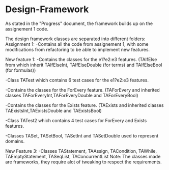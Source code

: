 # Design-Framework

As stated in the "Progress" document, the framework builds up on the assignement 1 code.

The design framework classes are separated into different folders:
Assignment 1:
-Contains all the code from assignement 1, with some modifications from refactoring to be able to implement new features.

New feature 1:
-Contains the classes for the e1?e2:e3 features.
(TAIfElse from which inherit TAIfElseInt, TAIfElseDouble (for terms) and TAIfElseBool (for formulas))

-Class TATest which contains 6 test cases for the e1?e2:e3 features.

-Contains the classes for the ForEvery feature.
(TAForEvery and inherited classes TAForEveryInt,TAForEveryDouble and TAForEveryBool)

-Contains the classes for the Exists feature. 
(TAExists and inherited classes TAExistsInt,TAExistsDouble and TAExistsBool)
  
-Class TATest2 which contains 4 test cases for ForEvery and Exists features.

-Classes TASet, TASetBool, TASetInt and TASetDouble used to represent domains.

New Feature 3:
-Classes TAStatement, TAAssign, TACondition, TAWhile, TAEmptyStatement, TASeqList, TAConcurrentList
Note: The classes made are frameworks, they require alot of tweaking to respect the requirements.

